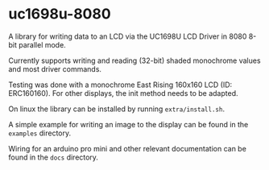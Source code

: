 uc1698u-8080
============

A library for writing data to an LCD via the UC1698U LCD Driver in 8080 8-bit parallel mode.

Currently supports writing and reading (32-bit) shaded monochrome values and most driver commands.

Testing was done with a monochrome East Rising 160x160 LCD (ID: ERC160160). For other displays,
the init method needs to be adapted.

On linux the library can be installed by running `extra/install.sh`.

A simple example for writing an image to the display can be found in the `examples` directory.

Wiring for an arduino pro mini and other relevant documentation can be found in the `docs` directory.
